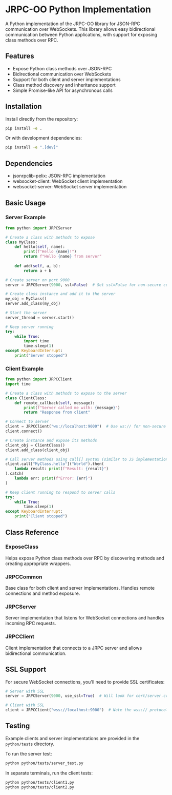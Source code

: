 # JRPC-OO Python Implementation

A Python implementation of the JRPC-OO library for JSON-RPC communication over WebSockets. This library allows easy bidirectional communication between Python applications, with support for exposing class methods over RPC.

## Features

- Expose Python class methods over JSON-RPC
- Bidirectional communication over WebSockets
- Support for both client and server implementations
- Class method discovery and inheritance support
- Simple Promise-like API for asynchronous calls

## Installation

Install directly from the repository:

```bash
pip install -e .
```

Or with development dependencies:

```bash
pip install -e ".[dev]"
```

## Dependencies

- jsonrpclib-pelix: JSON-RPC implementation
- websocket-client: WebSocket client implementation
- websocket-server: WebSocket server implementation

## Basic Usage

### Server Example

```python
from python import JRPCServer

# Create a class with methods to expose
class MyClass:
    def hello(self, name):
        print(f"Hello {name}!")
        return f"Hello {name} from server"
    
    def add(self, a, b):
        return a + b

# Create server on port 9000
server = JRPCServer(9000, ssl=False)  # Set ssl=False for non-secure connection

# Create class instance and add it to the server
my_obj = MyClass()
server.add_class(my_obj)

# Start the server
server_thread = server.start()

# Keep server running
try:
    while True:
        import time
        time.sleep(1)
except KeyboardInterrupt:
    print("Server stopped")
```

### Client Example

```python
from python import JRPCClient
import time

# Create a class with methods to expose to the server
class ClientClass:
    def remote_callback(self, message):
        print(f"Server called me with: {message}")
        return "Response from client"

# Connect to server
client = JRPCClient("ws://localhost:9000")  # Use ws:// for non-secure connection
client.connect()

# Create instance and expose its methods
client_obj = ClientClass()
client.add_class(client_obj)

# Call server methods using call[] syntax (similar to JS implementation)
client.call["MyClass.hello"]("World").then(
    lambda result: print(f"Result: {result}")
).catch(
    lambda err: print(f"Error: {err}")
)

# Keep client running to respond to server calls
try:
    while True:
        time.sleep(1)
except KeyboardInterrupt:
    print("Client stopped")
```

## Class Reference

### ExposeClass

Helps expose Python class methods over RPC by discovering methods and creating appropriate wrappers.

### JRPCCommon

Base class for both client and server implementations. Handles remote connections and method exposure.

### JRPCServer

Server implementation that listens for WebSocket connections and handles incoming RPC requests.

### JRPCClient

Client implementation that connects to a JRPC server and allows bidirectional communication.

## SSL Support

For secure WebSocket connections, you'll need to provide SSL certificates:

```python
# Server with SSL
server = JRPCServer(9000, use_ssl=True)  # Will look for cert/server.crt and cert/server.key

# Client with SSL
client = JRPCClient("wss://localhost:9000")  # Note the wss:// protocol
```

## Testing

Example clients and server implementations are provided in the `python/tests` directory.

To run the server test:

```bash
python python/tests/server_test.py
```

In separate terminals, run the client tests:

```bash
python python/tests/client1.py
python python/tests/client2.py
```
